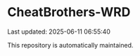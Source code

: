 # CheatBrothers-WRD

Last updated: 2025-06-11 06:55:40

This repository is automatically maintained.
